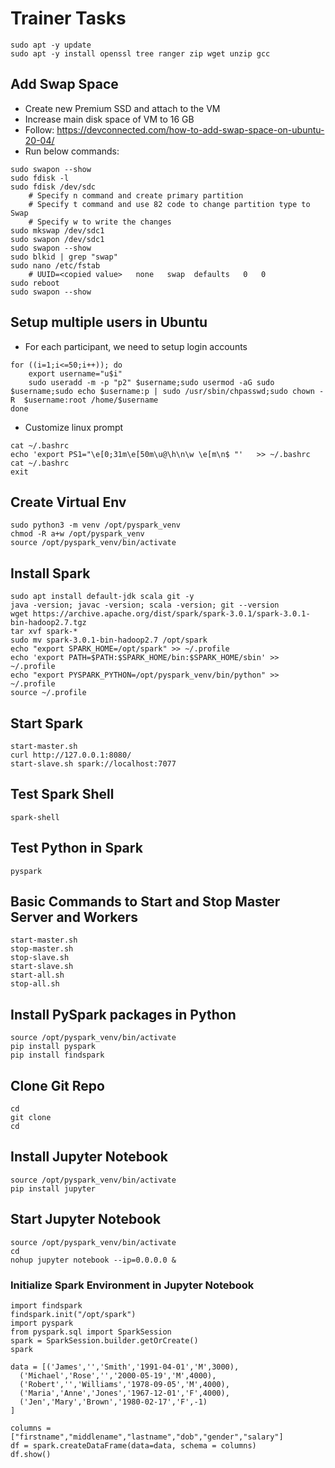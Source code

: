 # Trainer Tasks

```
sudo apt -y update
sudo apt -y install openssl tree ranger zip wget unzip gcc
```

## Add Swap Space
- Create new Premium SSD and attach to the VM
- Increase main disk space of VM to 16 GB
- Follow: https://devconnected.com/how-to-add-swap-space-on-ubuntu-20-04/
- Run below commands:
```
sudo swapon --show
sudo fdisk -l
sudo fdisk /dev/sdc
	# Specify n command and create primary partition
	# Specify t command and use 82 code to change partition type to Swap
	# Specify w to write the changes
sudo mkswap /dev/sdc1
sudo swapon /dev/sdc1
sudo swapon --show
sudo blkid | grep "swap"
sudo nano /etc/fstab
	# UUID=<copied value>   none   swap  defaults   0   0
sudo reboot
sudo swapon --show
```

## Setup multiple users in Ubuntu
- For each participant, we need to setup login accounts
```
for ((i=1;i<=50;i++)); do
	export username="u$i"
	sudo useradd -m -p "p2" $username;sudo usermod -aG sudo $username;sudo echo $username:p | sudo /usr/sbin/chpasswd;sudo chown -R  $username:root /home/$username
done
```

- Customize linux prompt
```
cat ~/.bashrc
echo 'export PS1="\e[0;31m\e[50m\u@\h\n\w \e[m\n$ "'   >> ~/.bashrc
cat ~/.bashrc
exit
```

## Create Virtual Env
```
sudo python3 -m venv /opt/pyspark_venv
chmod -R a+w /opt/pyspark_venv
source /opt/pyspark_venv/bin/activate
```

## Install Spark
```
sudo apt install default-jdk scala git -y
java -version; javac -version; scala -version; git --version
wget https://archive.apache.org/dist/spark/spark-3.0.1/spark-3.0.1-bin-hadoop2.7.tgz
tar xvf spark-*
sudo mv spark-3.0.1-bin-hadoop2.7 /opt/spark
echo "export SPARK_HOME=/opt/spark" >> ~/.profile
echo 'export PATH=$PATH:$SPARK_HOME/bin:$SPARK_HOME/sbin' >> ~/.profile
echo "export PYSPARK_PYTHON=/opt/pyspark_venv/bin/python" >> ~/.profile
source ~/.profile
```

## Start Spark
```
start-master.sh
curl http://127.0.0.1:8080/
start-slave.sh spark://localhost:7077
```

## Test Spark Shell
```
spark-shell
```

## Test Python in Spark
```
pyspark
```

## Basic Commands to Start and Stop Master Server and Workers
```
start-master.sh
stop-master.sh
stop-slave.sh
start-slave.sh
start-all.sh
stop-all.sh
```

## Install PySpark packages in Python
```
source /opt/pyspark_venv/bin/activate
pip install pyspark
pip install findspark
```

##  Clone Git Repo
```
cd
git clone
cd
```

## Install Jupyter Notebook
```
source /opt/pyspark_venv/bin/activate
pip install jupyter
```

## Start Jupyter Notebook
```
source /opt/pyspark_venv/bin/activate
cd
nohup jupyter notebook --ip=0.0.0.0 &
```

### Initialize Spark Environment in Jupyter Notebook
```
import findspark
findspark.init("/opt/spark")
import pyspark
from pyspark.sql import SparkSession
spark = SparkSession.builder.getOrCreate()
spark

data = [('James','','Smith','1991-04-01','M',3000),
  ('Michael','Rose','','2000-05-19','M',4000),
  ('Robert','','Williams','1978-09-05','M',4000),
  ('Maria','Anne','Jones','1967-12-01','F',4000),
  ('Jen','Mary','Brown','1980-02-17','F',-1)
]

columns = ["firstname","middlename","lastname","dob","gender","salary"]
df = spark.createDataFrame(data=data, schema = columns)
df.show()
```
